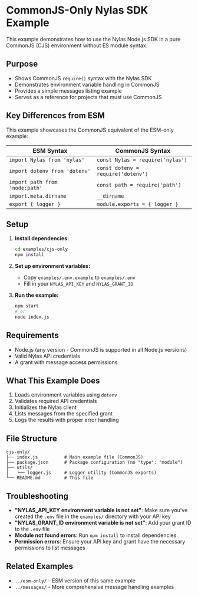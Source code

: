 # CommonJS-Only Nylas SDK Example

This example demonstrates how to use the Nylas Node.js SDK in a pure CommonJS (CJS) environment without ES module syntax.

## Purpose

- Shows CommonJS `require()` syntax with the Nylas SDK
- Demonstrates environment variable handling in CommonJS
- Provides a simple messages listing example
- Serves as a reference for projects that must use CommonJS

## Key Differences from ESM

This example showcases the CommonJS equivalent of the ESM-only example:

| ESM Syntax | CommonJS Syntax |
|------------|-----------------|
| `import Nylas from 'nylas'` | `const Nylas = require('nylas')` |
| `import dotenv from 'dotenv'` | `const dotenv = require('dotenv')` |
| `import path from 'node:path'` | `const path = require('path')` |
| `import.meta.dirname` | `__dirname` |
| `export { logger }` | `module.exports = { logger }` |

## Setup

1. **Install dependencies:**
   ```bash
   cd examples/cjs-only
   npm install
   ```

2. **Set up environment variables:**
   - Copy `examples/.env.example` to `examples/.env`
   - Fill in your `NYLAS_API_KEY` and `NYLAS_GRANT_ID`

3. **Run the example:**
   ```bash
   npm start
   # or
   node index.js
   ```

## Requirements

- Node.js (any version - CommonJS is supported in all Node.js versions)
- Valid Nylas API credentials
- A grant with message access permissions

## What This Example Does

1. Loads environment variables using `dotenv`
2. Validates required API credentials
3. Initializes the Nylas client
4. Lists messages from the specified grant
5. Logs the results with proper error handling

## File Structure

```
cjs-only/
├── index.js          # Main example file (CommonJS)
├── package.json      # Package configuration (no "type": "module")
├── utils/
│   └── logger.js     # Logger utility (CommonJS exports)
└── README.md         # This file
```

## Troubleshooting

- **"NYLAS_API_KEY environment variable is not set"**: Make sure you've created the `.env` file in the `examples/` directory with your API key
- **"NYLAS_GRANT_ID environment variable is not set"**: Add your grant ID to the `.env` file
- **Module not found errors**: Run `npm install` to install dependencies
- **Permission errors**: Ensure your API key and grant have the necessary permissions to list messages

## Related Examples

- `../esm-only/` - ESM version of this same example
- `../messages/` - More comprehensive message handling examples
